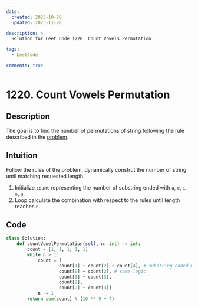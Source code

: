 ```yaml
---
date:
  created: 2023-10-28
  updated: 2023-11-28

description: >
  Solution for Leet Code 1220. Count Vowels Permutation

tags:
  - LeetCode

comments: true
---
```


# 1220. Count Vowels Permutation

## Description

The goal is to find the number of permutations of string following the rule described in the [problem](https://leetcode.com/problems/count-vowels-permutation/description/?envType=daily-question&envId=2023-10-28).

## Intuition

Follow the rules of the problem, dynamically construt the number of string until matching requested length.

1. Initialize `count` representing the number of substring ended with `a`, `e`, `i`, `o`, `u`.
2. Loop calculate the combination with respect to the rules until length reaches `n`.

## Code
```python
class Solution:
    def countVowelPermutation(self, n: int) -> int:
        count = [1, 1, 1, 1, 1]
        while n > 1:
            count = [
                    count[1] + count[2] + count[4], # substring ended with *a* can be formed with substring ended with *e*, *i*, *u*
                    count[0] + count[2], # same logic
                    count[1] + count[3], 
                    count[2], 
                    count[2] + count[3]]
            n -= 1
        return sum(count) % (10 ** 9 + 7)
```